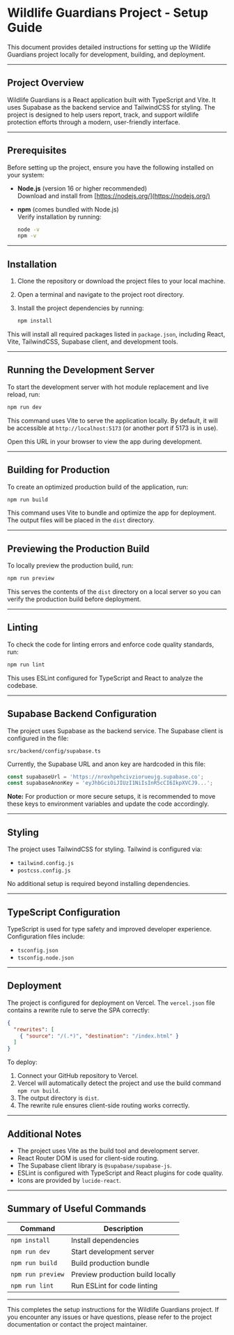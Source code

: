 # Wildlife Guardians Project - Setup Guide

This document provides detailed instructions for setting up the Wildlife Guardians project locally for development, building, and deployment.

---

## Project Overview

Wildlife Guardians is a React application built with TypeScript and Vite. It uses Supabase as the backend service and TailwindCSS for styling. The project is designed to help users report, track, and support wildlife protection efforts through a modern, user-friendly interface.

---

## Prerequisites

Before setting up the project, ensure you have the following installed on your system:

- **Node.js** (version 16 or higher recommended)  
  Download and install from [https://nodejs.org/](https://nodejs.org/)

- **npm** (comes bundled with Node.js)  
  Verify installation by running:
  ```bash
  node -v
  npm -v
  ```

---

## Installation

1. Clone the repository or download the project files to your local machine.

2. Open a terminal and navigate to the project root directory.

3. Install the project dependencies by running:
   ```bash
   npm install
   ```

This will install all required packages listed in `package.json`, including React, Vite, TailwindCSS, Supabase client, and development tools.

---

## Running the Development Server

To start the development server with hot module replacement and live reload, run:

```bash
npm run dev
```

This command uses Vite to serve the application locally. By default, it will be accessible at `http://localhost:5173` (or another port if 5173 is in use).

Open this URL in your browser to view the app during development.

---

## Building for Production

To create an optimized production build of the application, run:

```bash
npm run build
```

This command uses Vite to bundle and optimize the app for deployment. The output files will be placed in the `dist` directory.

---

## Previewing the Production Build

To locally preview the production build, run:

```bash
npm run preview
```

This serves the contents of the `dist` directory on a local server so you can verify the production build before deployment.

---

## Linting

To check the code for linting errors and enforce code quality standards, run:

```bash
npm run lint
```

This uses ESLint configured for TypeScript and React to analyze the codebase.

---

## Supabase Backend Configuration

The project uses Supabase as the backend service. The Supabase client is configured in the file:

```
src/backend/config/supabase.ts
```

Currently, the Supabase URL and anon key are hardcoded in this file:

```typescript
const supabaseUrl = 'https://nroxhpehcivziorueujg.supabase.co';
const supabaseAnonKey = 'eyJhbGciOiJIUzI1NiIsInR5cCI6IkpXVCJ9...';
```

**Note:** For production or more secure setups, it is recommended to move these keys to environment variables and update the code accordingly.

---

## Styling

The project uses TailwindCSS for styling. Tailwind is configured via:

- `tailwind.config.js`
- `postcss.config.js`

No additional setup is required beyond installing dependencies.

---

## TypeScript Configuration

TypeScript is used for type safety and improved developer experience. Configuration files include:

- `tsconfig.json`
- `tsconfig.node.json`

---

## Deployment

The project is configured for deployment on Vercel. The `vercel.json` file contains a rewrite rule to serve the SPA correctly:

```json
{
  "rewrites": [
    { "source": "/(.*)", "destination": "/index.html" }
  ]
}
```

To deploy:

1. Connect your GitHub repository to Vercel.
2. Vercel will automatically detect the project and use the build command `npm run build`.
3. The output directory is `dist`.
4. The rewrite rule ensures client-side routing works correctly.

---

## Additional Notes

- The project uses Vite as the build tool and development server.
- React Router DOM is used for client-side routing.
- The Supabase client library is `@supabase/supabase-js`.
- ESLint is configured with TypeScript and React plugins for code quality.
- Icons are provided by `lucide-react`.

---

## Summary of Useful Commands

| Command           | Description                          |
|-------------------|------------------------------------|
| `npm install`     | Install dependencies                |
| `npm run dev`     | Start development server            |
| `npm run build`   | Build production bundle             |
| `npm run preview` | Preview production build locally   |
| `npm run lint`    | Run ESLint for code linting         |

---

This completes the setup instructions for the Wildlife Guardians project. If you encounter any issues or have questions, please refer to the project documentation or contact the project maintainer.
